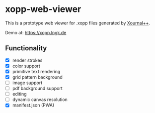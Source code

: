# xopp-web-viewer
This is a prototype web viewer for .xopp files generated by [Xournal++](https://github.com/xournalpp/xournalpp).

Demo at:
https://xopp.lngk.de

## Functionality
- [X] render strokes
- [X] color support
- [X] primitive text rendering
- [X] grid pattern background
- [ ] image support
- [ ] pdf background support
- [ ] editing
- [ ] dynamic canvas resolution
- [X] manifest.json (PWA)
